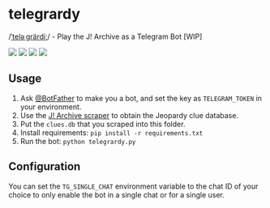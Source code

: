 # telegrardy
/[ˈteləˌɡrärdiː](http://ipa-reader.xyz/)/ - Play the J! Archive as a Telegram Bot [WIP]

![](https://img.shields.io/github/issues/nikhiljha/telegrardy)
![](https://img.shields.io/github/forks/nikhiljha/telegrardy)
![](https://img.shields.io/github/stars/nikhiljha/telegrardy)
![](https://img.shields.io/github/license/nikhiljha/telegrardy)

## Usage
1. Ask [@BotFather](https://t.me/Botfather) to make you a bot, and set the key as `TELEGRAM_TOKEN` in your environment.
2. Use the [J! Archive scraper](https://github.com/nikhiljha/jeopardy-parser) to obtain the Jeopardy clue database.
3. Put the `clues.db` that you scraped into this folder.
4. Install requirements: `pip install -r requirements.txt`
5. Run the bot: `python telegrardy.py`

## Configuration
You can set the `TG_SINGLE_CHAT` environment variable to the chat ID of your choice to only enable the bot in a single chat or for a single user.
